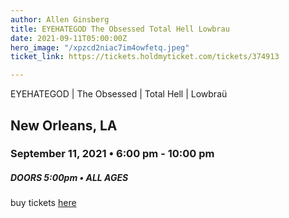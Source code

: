 ```yaml
---
author: Allen Ginsberg
title: EYEHATEGOD The Obsessed Total Hell Lowbrau
date: 2021-09-11T05:00:00Z
hero_image: "/xpzcd2niac7im4owfetq.jpeg"
ticket_link: https://tickets.holdmyticket.com/tickets/374913

---
```

EYEHATEGOD | The Obsessed | Total Hell | Lowbraü

## New Orleans, LA

### September 11, 2021 • 6:00 pm - 10:00 pm

##### DOORS 5:00pm • ALL AGES

buy tickets [here](https://tickets.holdmyticket.com/tickets/374913)